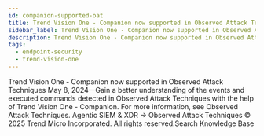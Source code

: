 ```yaml
---
id: companion-supported-oat
title: Trend Vision One - Companion now supported in Observed Attack Techniques
sidebar_label: Trend Vision One - Companion now supported in Observed Attack Techniques
description: Trend Vision One - Companion now supported in Observed Attack Techniques
tags:
  - endpoint-security
  - trend-vision-one
---
```


 Trend Vision One - Companion now supported in Observed Attack Techniques May 8, 2024—Gain a better understanding of the events and executed commands detected in Observed Attack Techniques with the help of Trend Vision One - Companion. For more information, see Observed Attack Techniques. Agentic SIEM & XDR → Observed Attack Techniques © 2025 Trend Micro Incorporated. All rights reserved.Search Knowledge Base